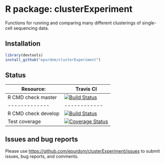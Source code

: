 # R package: clusterExperiment

Functions for running and comparing many different clusterings of single-cell sequencing data.

## Installation

```r
library(devtools)
install_github("epurdom/clusterExperiment")
```
## Status

| Resource:     |  Travis CI   |
| ------------- | ------------ |
| R CMD check master   | [![Build Status](https://travis-ci.org/epurdom/clusterExperiment.svg?branch=master)](https://travis-ci.org/epurdom/clusterExperiment)|
| ------------- | ------------ |
| R CMD check develop   | [![Build Status](https://travis-ci.org/epurdom/clusterExperiment.svg?branch=develop)](https://travis-ci.org/epurdom/clusterExperiment) |
| Test coverage |  [![Coverage Status](https://coveralls.io/repos/github/epurdom/clusterExperiment/badge.svg?branch=develop)](https://coveralls.io/github/epurdom/clusterExperiment?branch=develop) |

## Issues and bug reports

Please use https://github.com/epurdom/clusterExperiment/issues to submit issues, bug reports, and comments.
